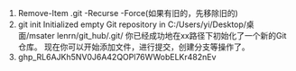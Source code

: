 1. Remove-Item .git -Recurse -Force(如果有旧的，先移除旧的)
2. git init
   Initialized empty Git repository in C:/Users/yi/Desktop/桌面/msater lenrn/git_hub/.git/
   你已经成功地在xx路径下初始化了一个新的Git仓库。 现在你可以开始添加文件，进行提交，创建分支等操作了。
3. 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